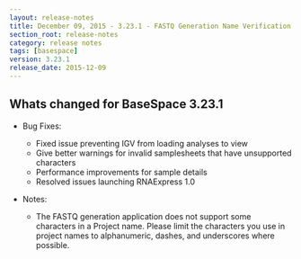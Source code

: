 ```yaml
---
layout: release-notes
title: December 09, 2015 - 3.23.1 - FASTQ Generation Name Verification and IGV Fixes
section_root: release-notes
category: release notes
tags: [basespace]
version: 3.23.1
release_date: 2015-12-09
---
```


## Whats changed for BaseSpace 3.23.1

- Bug Fixes:
	- Fixed issue preventing IGV from loading analyses to view
	- Give better warnings for invalid samplesheets that have unsupported characters
	- Performance improvements for sample details
	- Resolved issues launching RNAExpress 1.0 
	
-  Notes:
    - The FASTQ generation application does not support some characters in a Project name.  Please limit the characters you use in project names to alphanumeric, dashes, and underscores where possible. 
	
